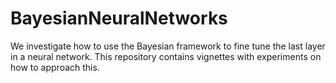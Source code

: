 # BayesianNeuralNetworks
We investigate how to use the Bayesian framework to fine tune the last layer in a neural network. This repository contains vignettes with experiments on how to approach this.
